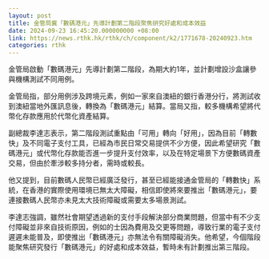 ```yaml
---
layout: post
title: 金管局冀「數碼港元」先導計劃第二階段聚焦研究好處和成本效益
date: 2024-09-23 16:45:20.000000000 +08:00
link: https://news.rthk.hk/rthk/ch/component/k2/1771678-20240923.htm
categories: rthk
---
```


金管局啟動「數碼港元」先導計劃第二階段，為期大約1年，並計劃增設沙盒讓參與機構測試不同用例。

金管局指，部分用例涉及跨境元素，例如一家來自澳紐的銀行香港分行，將測試收到澳紐當地外匯訊息後，轉換為「數碼港元」結算。當局又指，較多機構希望將代幣化存款應用於代幣化資產結算。

副總裁李達志表示，第二階段測試重點由「可用」轉向「好用」，因為目前「轉數快」及不同電子支付工具，已經為市民日常交易提供不少方便，因此希望研究「數碼港元」或代幣化存款能否進一步提升支付效率，以及在特定場景下方便數碼資產交易，但由於牽涉較多持分者，需時或較長。

他又提到，目前數碼人民幣已經廣泛發行，甚至已經能接通金管局的「轉數快」系統，在香港的實際使用環境已無太大障礙，相信即使將來要推出「數碼港元」，要連接數碼人民幣亦未見太大技術障礙或需要太多場景測試。

李達志強調，雖然社會期望透過新的支付手段解決部分商業問題，但當中有不少支付障礙並非來自技術原因，例如的士因為費用及交更等問題，導致行業的電子支付遲遲未能普及，即使推出「數碼港元」亦無法令有關障礙消失。他希望，今個階段能聚焦研究發行「數碼港元」的好處和成本效益，暫時未有計劃推出第三階段。
